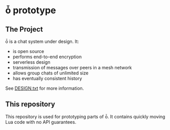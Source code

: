 # ȱ prototype

## The Project 

ȱ is a chat system under design. It:

  - is open source
  - performs end-to-end encryption
  - serverless design
  - transmission of messages over peers in a mesh network
  - allows group chats of unlimited size
  - has eventually consistent history

See [DESIGN.txt](DESIGN.txt) for more information.


## This repository

This repository is used for prototyping parts of ȱ.
It contains quickly moving Lua code with no API guarantees.
